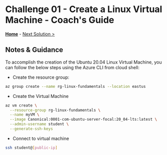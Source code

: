 # Challenge 01 - Create a Linux Virtual Machine - Coach's Guide 

**[Home](./README.md)** - [Next Solution >](./Solution-02.md)

## Notes & Guidance
 
To accomplish the creation of the Ubuntu 20.04 Linux Virtual Machine, you can follow the below steps using the Azure CLI from cloud shell:

- Create the resource group:

```bash
az group create --name rg-linux-fundamentals --location eastus
```

- Create the Virtual Machine

```bash
az vm create \
  --resource-group rg-linux-fundamentals \
  --name myVM \
  --image Canonical:0001-com-ubuntu-server-focal:20_04-lts:latest \
  --admin-username student \
  --generate-ssh-keys
```

- Connect to virtual machine

```bash
ssh student@[public-ip]
```


